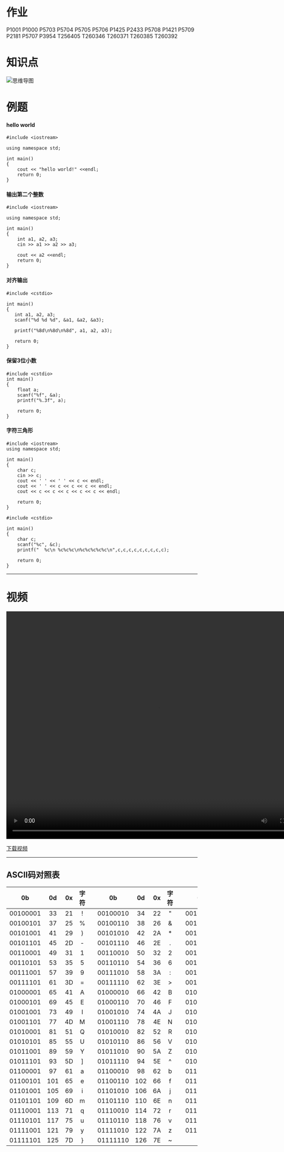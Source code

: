 # 作业

P1001	P1000	P5703	P5704	P5705	P5706	P1425	P2433	P5708	P1421	P5709	P2181	P5707	P3954	T256405	T260346	T260371	T260385	T260392



#  知识点
![思维导图](https://c44bdf47ba484aa98328d13683451955.apig.cn-east-3.huaweicloudapis.com/USACO/usaco2023/1.syntax_io/IO.png)

# 例题

#### hello world

```
#include <iostream>

using namespace std;

int main()
{
    cout << "hello world!" <<endl;
    return 0;
}
```

#### 输出第二个整数

```
#include <iostream>

using namespace std;

int main()
{
    int a1, a2, a3;
    cin >> a1 >> a2 >> a3;

    cout << a2 <<endl;
    return 0;
}
```

#### 对齐输出
 ```
 #include <cstdio>

int main()
{
    int a1, a2, a3;
    scanf("%d %d %d", &a1, &a2, &a3);

    printf("%8d\n%8d\n%8d", a1, a2, a3);

    return 0;
}
 ```
 #### 保留3位小数
```
#include <cstdio>
int main()
{
    float a;
    scanf("%f", &a);
    printf("%.3f", a);

    return 0;
}
```
#### 字符三角形

```
#include <iostream>
using namespace std;

int main()
{
    char c;
    cin >> c;
    cout << ' ' << ' ' << c << endl;
    cout << ' ' << c << c << c << endl;
    cout << c << c << c << c << c << endl;

    return 0;
}
```
```
#include <cstdio>

int main()
{
    char c;
    scanf("%c", &c);
    printf("  %c\n %c%c%c\n%c%c%c%c%c\n",c,c,c,c,c,c,c,c,c);

    return 0;
}

```

---

# 视频
<video src="https://c44bdf47ba484aa98328d13683451955.apig.cn-east-3.huaweicloudapis.com/Vidies/%E7%AC%AC%E4%B8%80%E6%AC%A1%E8%AF%BE-%E8%BE%93%E5%85%A5%E8%BE%93%E5%87%BA.mp4" width="800px" height="600px" controls="controls"></video>

[下载视频](https://c44bdf47ba484aa98328d13683451955.apig.cn-east-3.huaweicloudapis.com/Vidies/%E7%AC%AC%E4%B8%80%E6%AC%A1%E8%AF%BE-%E8%BE%93%E5%85%A5%E8%BE%93%E5%87%BA.mp4)

---

## ASCII码对照表
|0b|0d|0x|字符| | 0b|0d|0x|字符| |0b|0d|0x|字符| | 0b|0d|0x|字符|
|:-:|:-:|:-:|:-:|-|:-:|:-:|:-:|:-:|-|:-:|:-:|:-:|:-:|-|:-:|:-:|:-:|:-:|
|00100001|33|21|!| |00100010|34|22|"| |00100011|35|23|#| |00100100|36|24|$| 
|00100101|37|25|%| |00100110|38|26|&| |00100111|39|27|'| |00101000|40|28|(| 
|00101001|41|29|)| |00101010|42|2A|*| |00101011|43|2B|+| |00101100|44|2C|,| 
|00101101|45|2D|-| |00101110|46|2E|.| |00101111|47|2F|/| |00110000|48|30|0| 
|00110001|49|31|1| |00110010|50|32|2| |00110011|51|33|3| |00110100|52|34|4| 
|00110101|53|35|5| |00110110|54|36|6| |00110111|55|37|7| |00111000|56|38|8| 
|00111001|57|39|9| |00111010|58|3A|:| |00111011|59|3B|;| |00111100|60|3C|<| 
|00111101|61|3D|=| |00111110|62|3E|>| |00111111|63|3F|?| |01000000|64|40|@| 
|01000001|65|41|A| |01000010|66|42|B| |01000011|67|43|C| |01000100|68|44|D| 
|01000101|69|45|E| |01000110|70|46|F| |01000111|71|47|G| |01001000|72|48|H|
|01001001|73|49|I| |01001010|74|4A|J| |01001011|75|4B|K| |01001100|76|4C|L| 
|01001101|77|4D|M| |01001110|78|4E|N| |01001111|79|4F|O| |01010000|80|50|P| 
|01010001|81|51|Q| |01010010|82|52|R| |01010011|83|53|S| |01010100|84|54|T| 
|01010101|85|55|U| |01010110|86|56|V| |01010111|87|57|W| |01011000|88|58|X| 
|01011001|89|59|Y| |01011010|90|5A|Z| |01011011|91|5B|[| |01011100|92|5C|\| 
|01011101|93|5D|]| |01011110|94|5E|^| |01011111|95|5F|_| |01100000|96|60|`| 
|01100001|97|61|a| |01100010|98|62|b| |01100011|99|63|c| |01100100|100|64|d| 
|01100101|101|65|e| |01100110|102|66|f| |01100111|103|67|g| |01101000|104|68|h| 
|01101001|105|69|i| |01101010|106|6A|j| |01101011|107|6B|k| |01101100|108|6C|l| 
|01101101|109|6D|m| |01101110|110|6E|n| |01101111|111|6F|o| |01110000|112|70|p| 
|01110001|113|71|q| |01110010|114|72|r| |01110011|115|73|s| |01110100|116|74|t| 
|01110101|117|75|u| |01110110|118|76|v| |01110111|119|77|w| |01111000|120|78|x| 
|01111001|121|79|y| |01111010|122|7A|z| |01111011|123|7B|{| |01111100|124|7C|\|| 
|01111101|125|7D|}| |01111110|126|7E|~|